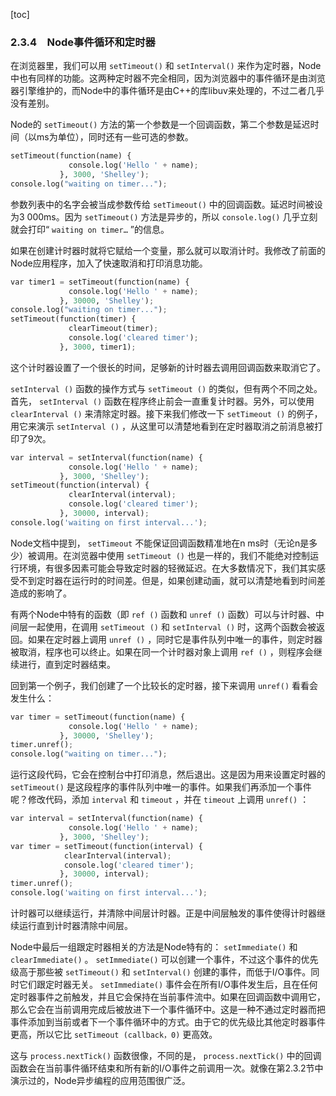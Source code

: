 [toc]

### 2.3.4　Node事件循环和定时器

在浏览器里，我们可以用 `setTimeout()` 和 `setInterval()` 来作为定时器，Node中也有同样的功能。这两种定时器不完全相同，因为浏览器中的事件循环是由浏览器引擎维护的，而Node中的事件循环是由C++的库libuv来处理的，不过二者几乎没有差别。

Node的 `setTimeout()` 方法的第一个参数是一个回调函数，第二个参数是延迟时间（以ms为单位），同时还有一些可选的参数。

```python
setTimeout(function(name) {
             console.log('Hello ' + name);
           }, 3000, 'Shelley');
console.log("waiting on timer...");
```

参数列表中的名字会被当成参数传给 `setTimeout()` 中的回调函数。延迟时间被设为3 000ms。因为 `setTimeout()` 方法是异步的，所以 `console.log()` 几乎立刻就会打印“ `waiting on timer…` ”的信息。

如果在创建计时器时就将它赋给一个变量，那么就可以取消计时。我修改了前面的Node应用程序，加入了快速取消和打印消息功能。

```python
var timer1 = setTimeout(function(name) {
             console.log('Hello ' + name);
           }, 30000, 'Shelley');
console.log("waiting on timer...");
setTimeout(function(timer) {
             clearTimeout(timer);
             console.log('cleared timer');
           }, 3000, timer1);
```

这个计时器设置了一个很长的时间，足够新的计时器去调用回调函数来取消它了。

`setInterval ()` 函数的操作方式与 `setTimeout ()` 的类似，但有两个不同之处。首先， `setInterval ()` 函数在程序终止前会一直重复计时器。另外，可以使用 `clearInterval ()` 来清除定时器。接下来我们修改一下 `setTimeout ()` 的例子，用它来演示 `setInterval ()` ，从这里可以清楚地看到在定时器取消之前消息被打印了9次。

```python
var interval = setInterval(function(name) {
             console.log('Hello ' + name);
           }, 3000, 'Shelley');
setTimeout(function(interval) {
             clearInterval(interval);
             console.log('cleared timer');
           }, 30000, interval);
console.log('waiting on first interval...');
```

Node文档中提到， `setTimeout` 不能保证回调函数精准地在n ms时（无论n是多少）被调用。在浏览器中使用 `setTimeout ()` 也是一样的，我们不能绝对控制运行环境，有很多因素可能会导致定时器的轻微延迟。在大多数情况下，我们其实感受不到定时器在运行时的时间差。但是，如果创建动画，就可以清楚地看到时间差造成的影响了。

有两个Node中特有的函数（即 `ref ()` 函数和 `unref ()` 函数）可以与计时器、中间层一起使用，在调用 `setTimeout ()` 和 `setInterval ()` 时，这两个函数会被返回。如果在定时器上调用 `unref ()` ，同时它是事件队列中唯一的事件，则定时器被取消，程序也可以终止。如果在同一个计时器对象上调用 `ref ()` ，则程序会继续进行，直到定时器结束。

回到第一个例子，我们创建了一个比较长的定时器，接下来调用 `unref()` 看看会发生什么：

```python
var timer = setTimeout(function(name) {
             console.log('Hello ' + name);
           }, 30000, 'Shelley');
timer.unref();
console.log("waiting on timer...");
```

运行这段代码，它会在控制台中打印消息，然后退出。这是因为用来设置定时器的 `setTimeout()` 是这段程序的事件队列中唯一的事件。如果我们再添加一个事件呢？修改代码，添加 `interval` 和 `timeout` ，并在 `timeout` 上调用 `unref()` ：

```python
var interval = setInterval(function(name) {
             console.log('Hello ' + name);
           }, 3000, 'Shelley');
var timer = setTimeout(function(interval) {
            clearInterval(interval);
            console.log('cleared timer');
           }, 30000, interval);
timer.unref();
console.log('waiting on first interval...');
```

计时器可以继续运行，并清除中间层计时器。正是中间层触发的事件使得计时器继续运行直到计时器清除中间层。

Node中最后一组跟定时器相关的方法是Node特有的： `setImmediate()` 和 `clearImmediate()` 。 `setImmediate()` 可以创建一个事件，不过这个事件的优先级高于那些被 `setTimeout()` 和 `setInterval()` 创建的事件，而低于I/O事件。同时它们跟定时器无关。 `setImmediate()` 事件会在所有I/O事件发生后，且在任何定时器事件之前触发，并且它会保持在当前事件流中。如果在回调函数中调用它，那么它会在当前调用完成后被放进下一个事件循环中。这是一种不通过定时器而把事件添加到当前或者下一个事件循环中的方式。由于它的优先级比其他定时器事件更高，所以它比 `setTimeout (callback，0)` 更高效。

这与 `process.nextTick()` 函数很像，不同的是， `process.nextTick()` 中的回调函数会在当前事件循环结束和所有新的I/O事件之前调用一次。就像在第2.3.2节中演示过的，Node异步编程的应用范围很广泛。

